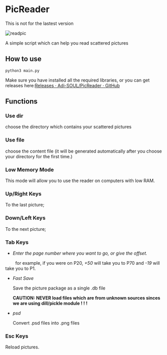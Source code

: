 # PicReader
This is not for the lastest version

![readpic](https://s2.loli.net/2023/01/06/k28jBV4oDxnRY6e.png)

A simple script which can help you read scattered pictures

## How to use

```shell
python3 main.py
```

Make sure you have installed all the required libraries, or you can get releases here:[Releases · Adi-SOUL/PicReader · GitHub](https://github.com/Adi-SOUL/PicReader/releases)

## Functions

### **Use dir**

 choose the directory which contains your scattered pictures

### **Use file**

choose the content file (it will be generated automatically after you choose your directory for the first time.)

### Low Memory Mode

This mode will allow you to use the reader on computers with low RAM.

### Up/Right Keys

To the last picture;

### Down/Left Keys

To the next picture;

### Tab Keys

* *Enter the page number where you want to go, or give the offset.*

        for example, if you were on P20, *+50* will take you to P70 and *-19* will take you to P1.

* *Fast Save*
  
  Save the picture package as a single .db file
  
  **CAUTION: NEVER load files which are from unknown sources sinces we are using dill/pickle module ! ! !**
  
* *psd*
  
  Convert .psd files into .png files

### Esc Keys

Reload pictures.
